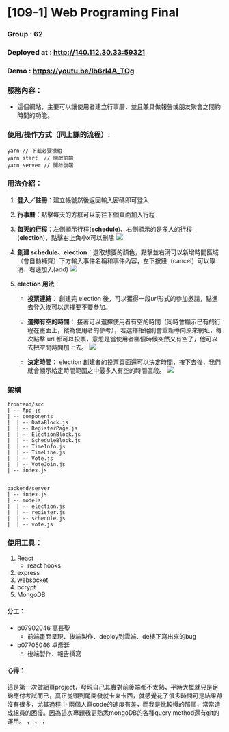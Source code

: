 # [109-1] Web Programing Final

### Group : 62

### Deployed at :   http://140.112.30.33:59321

### Demo : https://youtu.be/lb6rl4A_TOg

### 服務內容：

- 這個網站，主要可以讓使用者建立行事曆，並且兼具做報告或朋友聚會之間約時間的功能。

### 使用/操作方式（同上課的流程）:

```
yarn // 下載必要模組
yarn start  // 開啟前端
yarn server // 開啟後端
```

### 用法介紹：

1. **登入／註冊**：建立帳號然後返回輸入密碼即可登入
2. **行事曆**：點擊每天的方框可以前往下個頁面加入行程
3. **每天的行程**：左側顯示行程(**schedule**)、右側顯示的是多人的行程(**election**)，點擊右上角小x可以刪除
![](https://i.imgur.com/Rxo1mhe.png)

5. **創建 schedule、election**：選取想要的顏色，點擊並右滑可以新增時間區域（會自動補齊）下方輸入事件名稱和事件內容，左下按鈕（cancel）可以取消、右邊加入(add)
![](https://i.imgur.com/8Wqn2Ql.png)

7. **election 用法**：
    - **投票連結**：
    創建完 election 後，可以獲得一段*url*形式的參加邀請，點進去登入後可以選擇要不要參加。
    - **選擇有空的時間**：
    接著可以選擇使用者有空的時間（同時會顯示已有的行程在畫面上，縱為使用者的參考），若選擇拒絕則會重新導向原來網址，每次點擊 url 都可以投票，意思是當使用者哪個時候突然又有空了，他可以去把空閒時間加上去。
![](https://i.imgur.com/Nye2jtj.png)

    - **決定時間**：
    election 創建者的投票頁面還可以決定時間，按下去後，我們就會顯示給定時間範圍之中最多人有空的時間區段。
![](https://i.imgur.com/Fn55WIG.png)
### 架構
```
frontend/src
| -- App.js
| -- components
|  | -- DataBlock.js
|  | -- RegisterPage.js
|  | -- ElectionBlock.js
|  | -- ScheduleBlock.js
|  | -- TimeInfo.js
|  | -- TimeLine.js
|  | -- Vote.js
|  | -- VoteJoin.js
| -- index.js


```
```
backend/server
| -- index.js
| -- models
|  | -- election.js
|  | -- register.js
|  | -- schedule.js
|  | -- vote.js

```
### 使用工具：
1. React 
    - react hooks
3. express
4. websocket
5. bcrypt
6. MongoDB
#### 分工：
- b07902046 高長聖
    * 前端畫面呈現、後端製作、deploy到雲端、de樓下寫出來的bug
- b07705046 卓彥廷
    * 後端製作、報告撰寫

#### 心得：
這是第一次做網頁project，發現自己其實對前後端都不太熟，平時大概就只是足夠應付考試而已，真正從頭到尾開發就卡東卡西，就感覺花了很多時間可是結果卻沒有很多，尤其過程中
兩個人寫code的速度有差，而我是比較慢的那個，常常造成組員的困擾。因為這次專題我更熟悉mongoDB的各種query method還有git的運用。
，
，
，
